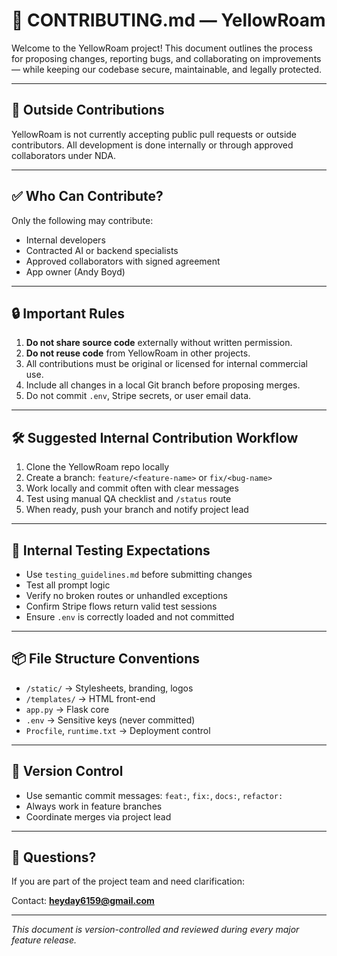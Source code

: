# 🤝 CONTRIBUTING.md — YellowRoam

Welcome to the YellowRoam project! This document outlines the process for proposing changes, reporting bugs, and collaborating on improvements — while keeping our codebase secure, maintainable, and legally protected.

---

## 🚫 Outside Contributions

YellowRoam is not currently accepting public pull requests or outside contributors. All development is done internally or through approved collaborators under NDA.

---

## ✅ Who Can Contribute?

Only the following may contribute:
- Internal developers
- Contracted AI or backend specialists
- Approved collaborators with signed agreement
- App owner (Andy Boyd)

---

## 🔒 Important Rules

1. **Do not share source code** externally without written permission.
2. **Do not reuse code** from YellowRoam in other projects.
3. All contributions must be original or licensed for internal commercial use.
4. Include all changes in a local Git branch before proposing merges.
5. Do not commit `.env`, Stripe secrets, or user email data.

---

## 🛠️ Suggested Internal Contribution Workflow

1. Clone the YellowRoam repo locally
2. Create a branch: `feature/<feature-name>` or `fix/<bug-name>`
3. Work locally and commit often with clear messages
4. Test using manual QA checklist and `/status` route
5. When ready, push your branch and notify project lead

---

## 🧪 Internal Testing Expectations

- Use `testing_guidelines.md` before submitting changes
- Test all prompt logic
- Verify no broken routes or unhandled exceptions
- Confirm Stripe flows return valid test sessions
- Ensure `.env` is correctly loaded and not committed

---

## 📦 File Structure Conventions

- `/static/` → Stylesheets, branding, logos
- `/templates/` → HTML front-end
- `app.py` → Flask core
- `.env` → Sensitive keys (never committed)
- `Procfile`, `runtime.txt` → Deployment control

---

## 🔁 Version Control

- Use semantic commit messages: `feat:`, `fix:`, `docs:`, `refactor:`
- Always work in feature branches
- Coordinate merges via project lead

---

## 📧 Questions?

If you are part of the project team and need clarification:

Contact: **heyday6159@gmail.com**

---

*This document is version-controlled and reviewed during every major feature release.*
